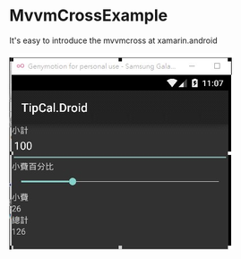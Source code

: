 # MvvmCrossExample

It's easy to introduce the mvvmcross at xamarin.android 


![alt tag](https://github.com/eggeggss/MvvmCrossExample/blob/master/mvvm.jpg)
